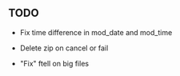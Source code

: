 ## TODO

- Fix time difference in mod_date and mod_time

- Delete zip on cancel or fail

- "Fix" ftell on big files